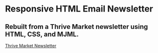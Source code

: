 # Responsive HTML Email Newsletter

## Rebuilt from a Thrive Market newsletter using HTML, CSS, and MJML.

[Thrive Market Newsletter](https://res.cloudinary.com/endersgame/image/upload/v1670303737/thrive_market/screenshot_xqvech.png)
